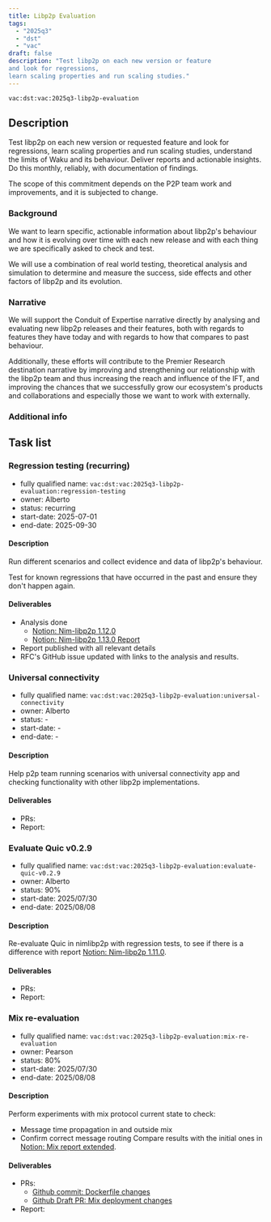 ```yaml
---
title: Libp2p Evaluation
tags:
  - "2025q3"
  - "dst"
  - "vac"
draft: false
description: "Test libp2p on each new version or feature
and look for regressions,
learn scaling properties and run scaling studies."
---
```


`vac:dst:vac:2025q3-libp2p-evaluation`


## Description

Test libp2p on each new version or requested feature
and look for regressions,
learn scaling properties and run scaling studies,
understand the limits of Waku and its behaviour.
Deliver reports and actionable insights.
Do this monthly, reliably, with documentation of findings.

The scope of this commitment depends on the P2P team
work and improvements, and it is subjected to change.

### Background

We want to learn specific, actionable information
about libp2p's behaviour
and how it is evolving over time
with each new release
and with each thing we are specifically asked to check and test.

We will use a combination of real world testing,
theoretical analysis and simulation
to determine and measure the success,
side effects and other factors of libp2p and its evolution.

### Narrative

We will support the Conduit of Expertise narrative directly
by analysing and evaluating new libp2p releases and their features,
both with regards to features they have today
and with regards to how that compares to past behaviour.

Additionally, these efforts will contribute
to the Premier Research destination narrative by
improving and strengthening our relationship with the libp2p team
and thus increasing the reach and influence of the IFT,
and improving the chances
that we successfully grow our ecosystem's products and collaborations
and especially those we want to work with externally.

### Additional info

## Task list

### Regression testing (recurring)

* fully qualified name: `vac:dst:vac:2025q3-libp2p-evaluation:regression-testing`
* owner: Alberto
* status: recurring
* start-date: 2025-07-01
* end-date: 2025-09-30

#### Description
Run different scenarios
and collect evidence and data
of libp2p's behaviour.

Test for known regressions
that have occurred in the past
and ensure they don't happen again.

#### Deliverables
* Analysis done
  * [Notion: Nim-libp2p 1.12.0](https://www.notion.so/Nim-libp2p-v1-12-0-regression-testing-August-2025-WIP-2468f96fb65c8071b0a4dbf6f5807e94)
  * [Notion: Nim-libp2p 1.13.0 Report](https://www.notion.so/Nim-libp2p-v1-13-0-regression-testing-September-2025-2718f96fb65c80daae29f67ed94b7597)
* Report published with all relevant details
* RFC's GitHub issue updated
  with links to the analysis and results.


### Universal connectivity

* fully qualified name: `vac:dst:vac:2025q3-libp2p-evaluation:universal-connectivity`
* owner: Alberto
* status: -
* start-date: -
* end-date: -

#### Description
Help p2p team running scenarios with universal connectivity app
and checking functionality with other libp2p implementations.

#### Deliverables
* PRs:
* Report:


### Evaluate Quic v0.2.9

* fully qualified name: `vac:dst:vac:2025q3-libp2p-evaluation:evaluate-quic-v0.2.9`
* owner: Alberto
* status: 90%
* start-date: 2025/07/30
* end-date: 2025/08/08

#### Description

Re-evaluate Quic in nimlibp2p with regression tests, to see if there is a difference with report [Notion: Nim-libp2p 1.11.0](https://www.notion.so/Nim-libp2p-v1-11-0-regression-testing-June-2025-2118f96fb65c802ca1b7c4233271ca26).

#### Deliverables
* PRs:
* Report:


### Mix re-evaluation

* fully qualified name: `vac:dst:vac:2025q3-libp2p-evaluation:mix-re-evaluation`
* owner: Pearson
* status: 80%
* start-date: 2025/07/30
* end-date: 2025/08/08

#### Description

Perform experiments with mix protocol current state to check:
- Message time propagation in and outside mix
- Confirm correct message routing
Compare results with the initial ones in [Notion: Mix report extended](https://www.notion.so/Nim-libp2p-Mix-May-2025-1f38f96fb65c800a8466f68472e799db?source=copy_link#2188f96fb65c8096a18ceba3d1c3fea8).

#### Deliverables
* PRs:
  * [Github commit: Dockerfile changes](https://github.com/vacp2p/dst-gossipsub-test-node/commit/f05cc4ea7b7715f82110adfb9567b87231b1b320)
  * [Github Draft PR: Mix deployment changes](https://github.com/vacp2p/10ksim/pull/137)
* Report:
